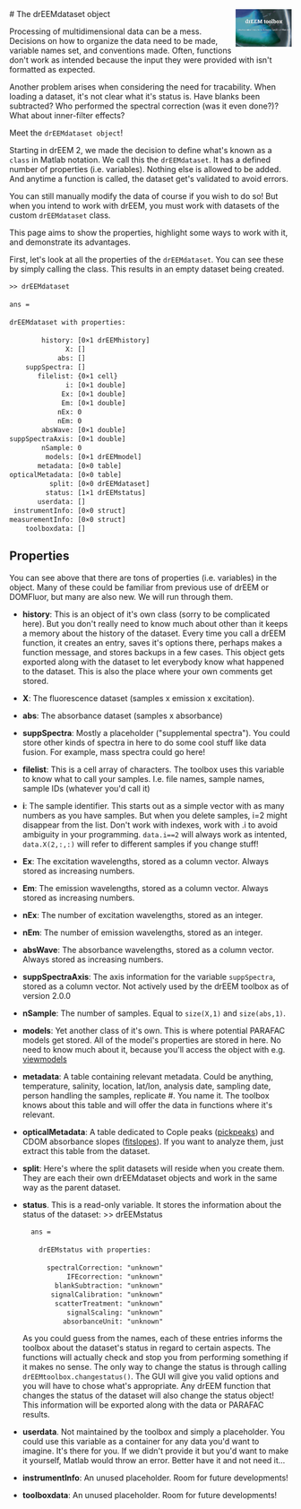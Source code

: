<img src="top right corner logo.png" width="100" height="auto" align="right"/>
# The drEEMdataset object

Processing of multidimensional data can be a mess. Decisions on how to organize the data need to be made, variable names set, and conventions made. Often, functions don't work as intended because the input they were provided with isn't formatted as expected.

Another problem arises when considering the need for tracability. When loading a dataset, it's not clear what it's status is. Have blanks been subtracted? Who performed the spectral correction (was it even done?)? What about inner-filter effects?

Meet the `drEEMdataset object`!

Starting in drEEM 2, we made the decision to define what's known as a `class` in Matlab notation. We call this the `drEEMdataset`. It has a defined number of properties (i.e. variables). Nothing else is allowed to be added. And anytime a function is called, the dataset get's validated to avoid errors.

You can still manually modify the data of course if you wish to do so! But when you intend to work with drEEM, you must work with datasets of the custom `drEEMdataset` class.

This page aims to show the properties, highlight some ways to work with it, and demonstrate its advantages.

First, let's look at all the properties of the `drEEMdataset`. You can see these by simply calling the class. This results in an empty dataset being created.

	>> drEEMdataset

	ans = 

  	drEEMdataset with properties:

            history: [0×1 drEEMhistory]
                  X: []
                abs: []
        suppSpectra: []
           filelist: {0×1 cell}
                  i: [0×1 double]
                 Ex: [0×1 double]
                 Em: [0×1 double]
                nEx: 0
                nEm: 0
            absWave: [0×1 double]
    suppSpectraAxis: [0×1 double]
            nSample: 0
             models: [0×1 drEEMmodel]
           metadata: [0×0 table]
    opticalMetadata: [0×0 table]
              split: [0×0 drEEMdataset]
             status: [1×1 drEEMstatus]
           userdata: []
     instrumentInfo: [0×0 struct]
    measurementInfo: [0×0 struct]
        toolboxdata: []	

## Properties
You can see above that there are tons of properties (i.e. variables) in the object. Many of these could be familiar from previous use of drEEM or DOMFluor, but many are also new. We will run through them.

* **history**: This is an object of it's own class (sorry to be complicated here). But you don't really need to know much about other than it keeps a memory about the history of the dataset. Every time you call a drEEM function, it creates an entry, saves it's options there, perhaps makes a function message, and stores backups in a few cases. This object gets exported along with the dataset to let everybody know what happened to the dataset. This is also the place where your own comments get stored.
* **X**: The fluorescence dataset (samples x emission x excitation).
* **abs**: The absorbance dataset (samples x absorbance)
* **suppSpectra**: Mostly a placeholder ("supplemental spectra"). You could store other kinds of spectra in here to do some cool stuff like data fusion. For example, mass spectra could go here!
* **filelist**: This is a cell array of characters. The toolbox uses this variable to know what to call your samples. I.e. file names, sample names, sample IDs (whatever you'd call it)
* **i**: The sample identifier. This starts out as a simple vector with as many numbers as you have samples. But when you delete samples, i=2 might disappear from the list. Don't work with indexes, work with .i to avoid ambiguity in your programming. `data.i==2` will always work as intented, `data.X(2,:,:)` will refer to different samples if you change stuff!
* **Ex**: The excitation wavelengths, stored as a column vector. Always stored as increasing numbers.
* **Em**: The emission wavelengths, stored as a column vector. Always stored as increasing numbers.
* **nEx**: The number of excitation wavelengths, stored as an integer. 
* **nEm**: The number of emission wavelengths, stored as an integer. 
* **absWave**: The absorbance wavelengths, stored as a column vector. Always stored as increasing numbers.
* **suppSpectraAxis**: The axis information for the variable `suppSpectra`, stored as a column vector. Not actively used by the drEEM toolbox as of version 2.0.0
* **nSample**: The number of samples. Equal to `size(X,1)` and `size(abs,1)`.
* **models**: Yet another class of it's own. This is where potential PARAFAC models get stored. All of the model's properties are stored in here. No need to know much about it, because you'll access the object with e.g. [viewmodels](viewmodels.html)
* **metadata**: A table containing relevant metadata. Could be anything, temperature, salinity, location, lat/lon, analysis date, sampling date, person handling the samples, replicate #. You name it. The toolbox knows about this table and will offer the data in functions where it's relevant.
* **opticalMetadata**: A table dedicated to Cople peaks ([pickpeaks](pickpeaks.html)) and CDOM absorbance slopes ([fitslopes](fitslopes)). If you want to analyze them, just extract this table from the dataset.
* **split**: Here's where the split datasets will reside when you create them. They are each their own drEEMdataset objects and work in the same way as the parent dataset.
* **status**. This is a read-only variable. It stores the information about the status of the dataset:
		>> drEEMstatus

		ans = 
		
		  drEEMstatus with properties:
		
		    spectralCorrection: "unknown"
		         IFEcorrection: "unknown"
		      blankSubtraction: "unknown"
		     signalCalibration: "unknown"
		      scatterTreatment: "unknown"
		         signalScaling: "unknown"
		        absorbanceUnit: "unknown"
	As you could guess from the names, each of these entries informs the toolbox about the dataset's status in regard to certain aspects. The functions will actually check and stop you from performing something if it makes no sense. The only way to change the status is through calling `drEEMtoolbox.changestatus()`. The GUI will give you valid options and you will have to chose what's appropriate. Any drEEM function that changes the status of the dataset will also change the status object!
	This information will be exported along with the data or PARAFAC results.

* **userdata**. Not maintained by the toolbox and simply a placeholder. You could use this variable as a container for any data you'd want to imagine. It's there for you. If we didn't provide it but you'd want to make it yourself, Matlab would throw an error. Better have it and not need it...
* **instrumentInfo**: An unused placeholder. Room for future developments!
* **toolboxdata**: An unused placeholder. Room for future developments!